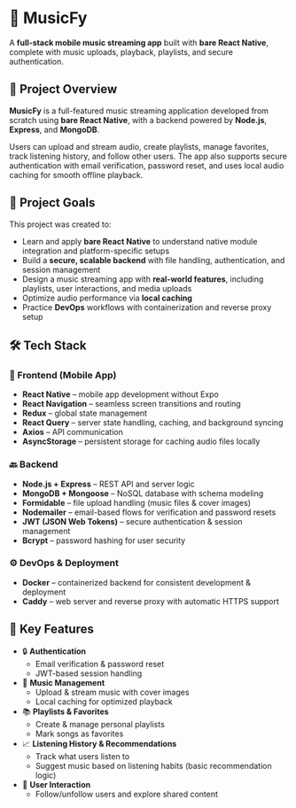 # 🎵 MusicFy

A **full-stack mobile music streaming app** built with **bare React Native**, complete with music uploads, playback, playlists, and secure authentication.

## 📱 Project Overview

**MusicFy** is a full-featured music streaming application developed from scratch using **bare React Native**, with a backend powered by **Node.js**, **Express**, and **MongoDB**.

Users can upload and stream audio, create playlists, manage favorites, track listening history, and follow other users. The app also supports secure authentication with email verification, password reset, and uses local audio caching for smooth offline playback.

## 🎯 Project Goals

This project was created to:

* Learn and apply **bare React Native** to understand native module integration and platform-specific setups
* Build a **secure, scalable backend** with file handling, authentication, and session management
* Design a music streaming app with **real-world features**, including playlists, user interactions, and media uploads
* Optimize audio performance via **local caching**
* Practice **DevOps** workflows with containerization and reverse proxy setup

## 🛠️ Tech Stack

### 📲 Frontend (Mobile App)

* **React Native** – mobile app development without Expo
* **React Navigation** – seamless screen transitions and routing
* **Redux** – global state management
* **React Query** – server state handling, caching, and background syncing
* **Axios** – API communication
* **AsyncStorage** – persistent storage for caching audio files locally

### 🔙 Backend

* **Node.js + Express** – REST API and server logic
* **MongoDB + Mongoose** – NoSQL database with schema modeling
* **Formidable** – file upload handling (music files & cover images)
* **Nodemailer** – email-based flows for verification and password resets
* **JWT (JSON Web Tokens)** – secure authentication & session management
* **Bcrypt** – password hashing for user security

### ⚙️ DevOps & Deployment

* **Docker** – containerized backend for consistent development & deployment
* **Caddy** – web server and reverse proxy with automatic HTTPS support

## 🌟 Key Features

* 🔒 **Authentication**
  * Email verification & password reset
  * JWT-based session handling
* 🎵 **Music Management**
  * Upload & stream music with cover images
  * Local caching for optimized playback
* 📚 **Playlists & Favorites**
  * Create & manage personal playlists
  * Mark songs as favorites
* 📈 **Listening History & Recommendations**
  * Track what users listen to
  * Suggest music based on listening habits (basic recommendation logic)
* 👥 **User Interaction**
  * Follow/unfollow users and explore shared content
